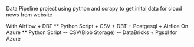 Data Pipeline project using python and scrapy to get inital data for cloud news from website

With Airflow + DBT ** Python Script + CSV + DBT + Postgesql + Airfloe
On Azure ** Python Script -- CSV(Blob Storage) -- DataBricks + Pgsql for Azure